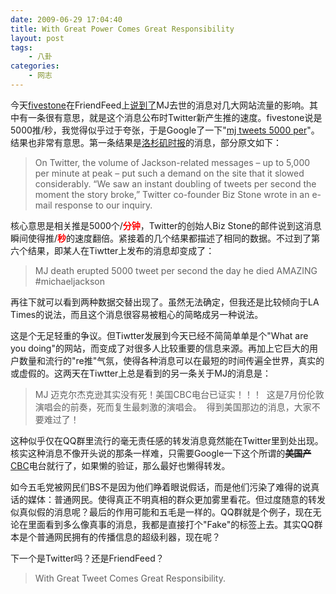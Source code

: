 ```yaml
---
date: 2009-06-29 17:04:40
title: With Great Power Comes Great Responsibility
layout: post
tags:
    - 八卦
categories:
    - 网志
---
```

今天<a href="https://friendfeed.com/fivestone" target="_blank">fivestone</a>在FriendFeed上<a href="https://friendfeed.com/fivestone/29b8ad09/mj-cnn-twitter-5000-tweets-google-facebook-aol" target="_blank">说到了</a>MJ去世的消息对几大网站流量的影响。其中有一条很有意思，就是这个消息公布时Twitter新产生推的速度。fivestone说是5000推/秒，我觉得似乎过于夸张，于是Google了一下"<a href="http://www.google.com/search?q=mj+tweets+5000+per&amp;hl=en&amp;rlz=1B5_____enUS323US323&amp;newwindow=1&amp;start=10&amp;sa=N" target="_blank">mj tweets 5000 per</a>"。结果也非常有意思。第一条结果是<a href="http://www.google.com/search?hl=en&amp;rlz=1B5_____enUS323US323&amp;newwindow=1&amp;q=mj+tweets+5000+per&amp;btnG=Search&amp;aq=f&amp;oq=&amp;aqi=" target="_blank">洛杉矶时报</a>的消息，部分原文如下：
<blockquote>On Twitter, the volume of Jackson-related messages – up to 5,000 per minute at peak – put such a demand on the site that it slowed considerably. “We saw an instant doubling of tweets per second the moment the story broke,” Twitter co-founder Biz Stone wrote in an e-mail response to our inquiry.</blockquote>
核心意思是相关推是5000个/<span style="color:#ff0000;"><strong>分钟</strong></span>，Twitter的创始人Biz Stone的邮件说到这消息瞬间使得推/<span style="color:#ff0000;"><strong>秒</strong></span>的速度翻倍。紧接着的几个结果都描述了相同的数据。不过到了第六个结果，即某人在Tiwtter上发布的消息却变成了：
<blockquote>MJ death erupted 5000 tweet per second the day he died AMAZING #michaeljackson</blockquote>
再往下就可以看到两种数据交替出现了。虽然无法确定，但我还是比较倾向于LA Times的说法，而且这个消息很容易被粗心的简略成另一种说法。

这是个无足轻重的争议。但Tiwtter发展到今天已经不简简单单是个"What are you doing"的网站，而变成了对很多人比较重要的信息来源。再加上它巨大的用户数量和流行的"re推"气氛，使得各种消息可以在最短的时间传遍全世界，真实的或虚假的。这两天在Tiwtter上总是看到的另一条关于MJ的消息是：
<blockquote>MJ 迈克尔杰克逊其实没有死！美国CBC电台已证实！！！  这是7月份伦敦演唱会的前奏，死而复生最刺激的演唱会。  得到美国那边的消息，大家不要难过了！</blockquote>
这种似乎仅在QQ群里流行的毫无责任感的转发消息竟然能在Twitter里到处出现。核实这种消息不像开头说的那条一样难，只需要Google一下这个所谓的<span style="text-decoration:line-through;"><strong>美国产</strong></span><a href="http://www.google.com/search?hl=en&amp;rlz=1B5_____enUS323US323&amp;newwindow=1&amp;q=cbc&amp;aq=f&amp;oq=&amp;aqi=g%3Ap1g9" target="_blank">CBC</a>电台就行了，如果懒的验证，那么最好也懒得转发。

如今五毛党被网民们BS不是因为他们睁着眼说假话，而是他们污染了难得的说真话的媒体：普通网民。使得真正不明真相的群众更加雾里看花。但过度随意的转发似真似假的消息呢？最后的作用可能和五毛是一样的。QQ群就是个例子，现在无论在里面看到多么像真事的消息，我都是直接打个"Fake"的标签上去。其实QQ群本是个普通网民拥有的传播信息的超级利器，现在呢？

下一个是Twitter吗？还是FriendFeed？

>With Great Tweet Comes Great Responsibility.
